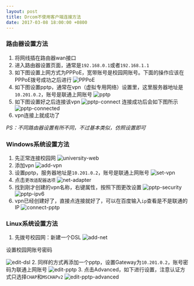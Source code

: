 ```yaml
---
layout: post
title: Drcom不使用客户端连接方法
date: 2017-03-08 18:00:00 +0800
---
```


### 路由器设置方法
1. 将网线插在路由器wan接口
2. 进入路由器设置页面，通常是`192.168.0.1`或者`192.168.1.1`
3. 如下图设置上网方式为PPPoE，宽带账号是校园网账号。下面的操作应该在PPPoE拨号成功之后进行
![PPPoE](/image/pppoe.png)
4. 如下图设置pptp，通常在vpn（虚拟专用网络）设置里，这里服务器地址是`10.201.0.2`，账号是联通上网账号
![pptp](/image/pptp.png)
5. 如下图设置好之后连接该vpn
![pptp-connect](/image/pptp-connect.png)
连接成功后会如下图所示
![pptp-connected](/image/pptp-connected.png)
6. vpn连接上就成功了

*PS：不同路由器设置有所不同，不过基本类似，仿照设置即可*

### Windows系统设置方法
1. 先正常连接校园网
![university-web](/image/university-web.png)
2. 添加vpn
![add-vpn](/image/add-vpn.png)
3. 设置pptp，服务器地址是`10.201.0.2`，账号是联通上网账号
![set-vpn](/image/set-vpn.png)
4. 点击`更改适配器选项`
![net-adapter](/image/net-adapter.png)
5. 找到刚才创建的vpn名称，右键属性，按照下图更改设置
![pptp-security](/image/pptp-security.png)
![pptp-ipv6](/image/pptp-ipv6.png)
6. vpn已经创建好了，直接点连接就好了，可以在百度输入`ip`查看是不是联通的IP
![connect-pptp](/image/connect-pptp.png)

### Linux系统设置方法
1. 先拨号校园网：新建一个DSL
![add-net](/image/add-net.png)

设置校园网账号密码

![edit-dsl](/image/edit-dsl.png)
2. 同样的方式再添加一个pptp，设置Gateway为`10.201.0.2`，账号密码为联通上网账号
![edit-pptp](/image/edit-pptp.png)
3. 点击Advanced，如下进行设置，注意认证方式只选择`CHAP`和`MSCHAPv2`
![edit-pptp-advanced](/edit-pptp-advanced.png)
